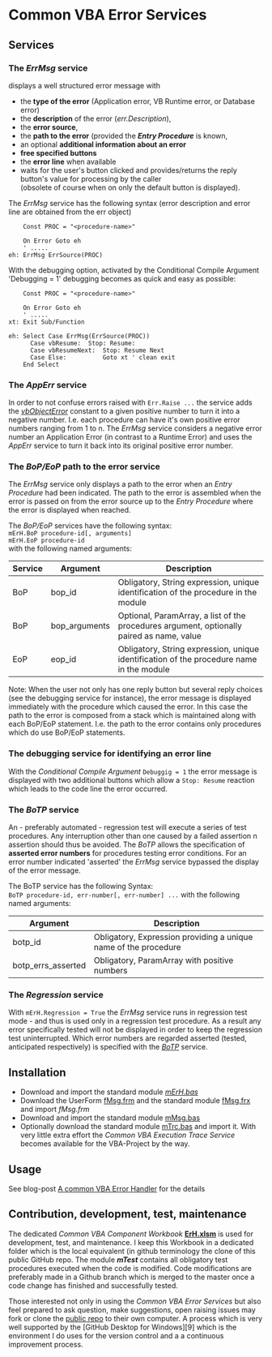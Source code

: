 # Common VBA Error Services

## Services
### The _ErrMsg_ service
displays a well structured error message with
  - the **type of the error** (Application error, VB Runtime error, or Database error) 
  - the **description** of the error (_err.Description_),
  - the **error source**,
  - the **path to the error** (provided the **_Entry Procedure_** is known, 
  - an optional **additional information about an error**
  - **free specified buttons**
  - the **error line** when available
- waits for the user's button clicked and provides/returns the reply button's value for processing by the caller<br>(obsolete of course when on only the default button is displayed).

The _ErrMsg_ service has the following syntax (error description and error line are obtained from the err object)
```VB
    Const PROC = "<procedure-name>"
    
    On Error Goto eh
    ' .....
eh: ErrMsg ErrSource(PROC)
```

With the debugging option, activated by the Conditional Compile Argument 'Debugging = 1' debugging becomes as quick and easy as possible:

```VB
    Const PROC = "<procedure-name>"
    
    On Error Goto eh
    ' .....
xt: Exit Sub/Function 

eh: Select Case ErrMsg(ErrSource(PROC))
      Case vbResume:  Stop: Resume:
      Case vbResumeNext:  Stop: Resume Next
      Case Else:          Goto xt ' clean exit
    End Select
```

### The _AppErr_ service
In order to not confuse errors raised with `Err.Raise ...` the service adds the [_vbObjectError_][7] constant to a given positive number to turn it into a negative number. I.e. each procedure can have it's own positive error numbers ranging from 1 to n. The _ErrMsg_ service considers a negative error number an Application Error (in contrast to a Runtime Error) and uses the _AppErr_ service to turn it back into its original positive error number.

### The _BoP/EoP_ path to the error service
The _ErrMsg_ service only displays a path to the error when an _Entry Procedure_ had been indicated. The path to the error is assembled when the error is passed on from the error source up to the _Entry Procedure_ where the error is displayed when reached.

The _BoP/EoP_ services have the following syntax:<br>
`mErH.BoP procedure-id[, arguments]`<br>
`mErH.EoP procedure-id`<br>
with the following named arguments:

| Service |   Argument   |   Description                                                                             |
| ------- | ------------ | ----------------------------------------------------------------------------------------- |
| BoP     | bop_id       | Obligatory, String expression, unique identification of the procedure in the module       |
| BoP     | bop_arguments| Optional, ParamArray, a list of the procedures argument, optionally paired as name, value |
| EoP     | eop_id       | Obligatory, String expression, unique identification of the procedure name in the module  |

Note: When the user not only has one reply button but several reply choices (see the debugging service for instance), the error message is displayed immediately with the procedure which caused the error. In this case the path to the error is composed from a stack which is maintained along with each BoP/EoP statement. I.e. the path to the error contains only procedures which do use BoP/EoP statements.

### The debugging service for identifying an error line
With the _Conditional Compile Argument_ `Debuggig = 1` the error message is displayed with two additional buttons which allow a `Stop: Resume` reaction which leads to the code line the error occurred.

### The _BoTP_ service
An - preferably automated - regression test will execute a series of test procedures. Any interruption other than one caused by a failed assertion n assertion should thus be avoided. The _BoTP_ allows the specification of **asserted error numbers** for procedures testing error conditions. For an error number indicated 'asserted' the _ErrMsg_ service bypassed the display of the error message.

The BoTP service has the following Syntax:<br>
`BoTP procedure-id, err-number[, err-number] ...`
with the following named arguments:

|      Argument     |   Description                                                   |
| ----------------- | --------------------------------------------------------------- |
| botp_id           | Obligatory, Expression providing a unique name of the procedure |
| botp_errs_asserted| Obligatory, ParamArray with positive numbers                    |

### The _Regression_ service
With `mErH.Regression = True` the _ErrMsg_ service runs in regression test mode - and thus is used only in a regression test procedure. As a result any error specifically tested will not be displayed in order to keep the regression test uninterrupted. Which error numbers are regarded asserted (tested, anticipated respectively) is specified with the _[BoTP](#the-botp-service)_ service.

## Installation
- Download and import the standard module  [_mErH.bas_][1]
- Download the UserForm [fMsg.frm][2] and the standard module [fMsg.frx][3] and import _fMsg.frm_
- Download and import the standard module [mMsg.bas][4]
- Optionally download the standard module [mTrc.bas][5] and import it. With very little extra effort the _Common VBA Execution Trace Service_ becomes available for the VBA-Project by the way.

## Usage
See blog-post [A common VBA Error Handler][6] for the details

## Contribution, development, test, maintenance
The dedicated _Common VBA Component Workbook_ **[ErH.xlsm][8]** is used for development, test, and maintenance. I keep this Workbook in a dedicated folder which is the local equivalent (in github terminology the clone of this public GitHub repo. The module **_mTest_** contains all obligatory test procedures executed when the code is modified. Code modifications are preferably made in a Github branch which is merged to the master once a code change has finished and successfully tested.

Those interested not only in using the _Common VBA Error Services_ but also feel prepared to ask question, make suggestions, open raising issues may fork or clone the [public repo][8] to their own computer. A process which is very well supported by the [GitHub Desktop for Windows][9] which is the environment I do uses for the version control and a a continuous improvement process.

[1]:https://gitcdn.link/repo/warbe-maker/Common-VBA-Error-Services/master/source/mErH.bas
[2]:https://gitcdn.link/repo/warbe-maker/Common-VBA-Error-Services/master/source/fMsg.frm
[3]:https://gitcdn.link/repo/warbe-maker/Common-VBA-Error-Services/master/source/fMsg.frx
[4]:https://gitcdn.link/repo/warbe-maker/Common-VBA-Error-Services/master/source/mMsg.bas
[5]:https://gitcdn.link/repo/warbe-maker/Common-VBA-Error-Services/master/source/mTrc.bas
[6]:https://warbe-maker.github.io/warbe-maker.github.io/vba/common/error/handling/2021/01/16/Common-VBA-Error-Services.html
[7]:https://docs.microsoft.com/en-us/dotnet/api/microsoft.visualbasic.constants.vbobjecterror?view=netcore-3.1
[8]:https://gitcdn.link/repo/warbe-maker/Common-VBA-Error-Services/master/source/ErH.xlsm
